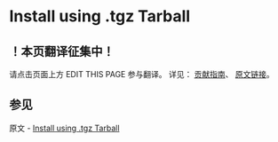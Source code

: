 # Install using .tgz Tarball

## ！本页翻译征集中！

请点击页面上方 EDIT THIS PAGE 参与翻译。
详见：
[贡献指南]( https://github.com/JinMuInfo/MongoDB-Manual-zh/blob/master/CONTRIBUTING.md )、
[原文链接](  https://docs.mongodb.com/manual/tutorial/install-mongodb-on-red-hat-tarball/  )。

## 参见

原文 - [Install using .tgz Tarball]( https://docs.mongodb.com/manual/tutorial/install-mongodb-on-red-hat-tarball/ )

